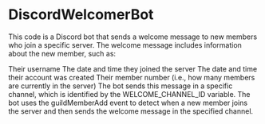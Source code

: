 # DiscordWelcomerBot

This code is a Discord bot that sends a welcome message to new members who join a specific server. The welcome message includes information about the new member, such as:

Their username
The date and time they joined the server
The date and time their account was created
Their member number (i.e., how many members are currently in the server)
The bot sends this message in a specific channel, which is identified by the WELCOME_CHANNEL_ID variable. The bot uses the guildMemberAdd event to detect when a new member joins the server and then sends the welcome message in the specified channel.
